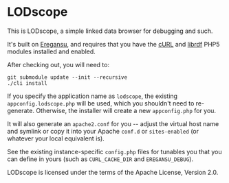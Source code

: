 # LODscope

This is LODscope, a simple linked data browser for debugging and such.

It's built on [Eregansu](https://github.com/eregansu), and requires that
you have the [cURL](http://curl.haxx.se/) and [librdf](http://librdf.org/)
PHP5 modules installed and enabled.

After checking out, you will need to:

    git submodule update --init --recursive
    ./cli install

If you specify the application name as `lodscope`, the existing
`appconfig.lodscope.php` will be used, which you shouldn't need to re-generate.
Otherwise, the installer will create a new `appconfig.php` for you.

It will also generate an `apache2.conf` for you -- adjust the virtual host
name and symlink or copy it into your Apache `conf.d` or `sites-enabled` (or
whatever your local equivalent is).

See the existing instance-specific `config.php` files for tunables you that
you can define in yours (such as `CURL_CACHE_DIR` and `EREGANSU_DEBUG`).

LODscope is licensed under the terms of the Apache License, Version 2.0.

